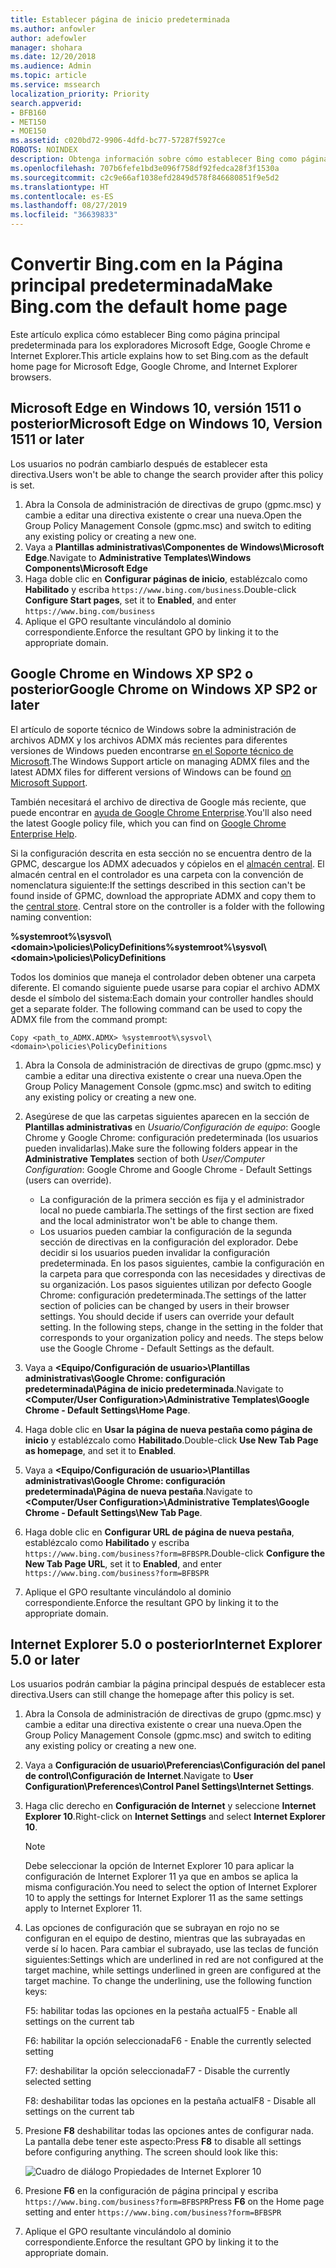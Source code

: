 ```yaml
---
title: Establecer página de inicio predeterminada
ms.author: anfowler
author: adefowler
manager: shohara
ms.date: 12/20/2018
ms.audience: Admin
ms.topic: article
ms.service: mssearch
localization_priority: Priority
search.appverid:
- BFB160
- MET150
- MOE150
ms.assetid: c020bd72-9906-4dfd-bc77-57287f5927ce
ROBOTS: NOINDEX
description: Obtenga información sobre cómo establecer Bing como página principal predeterminada para su empresa con Microsoft Search.
ms.openlocfilehash: 707b6fefe1bd3e096f758df92fedca28f3f1530a
ms.sourcegitcommit: c2c9e66af1038efd2849d578f846680851f9e5d2
ms.translationtype: HT
ms.contentlocale: es-ES
ms.lasthandoff: 08/27/2019
ms.locfileid: "36639833"
---
```

# <a name="make-bingcom-the-default-home-page"></a><span data-ttu-id="4d86d-103">Convertir Bing.com en la Página principal predeterminada</span><span class="sxs-lookup"><span data-stu-id="4d86d-103">Make Bing.com the default home page</span></span>

<span data-ttu-id="4d86d-104">Este artículo explica cómo establecer Bing como página principal predeterminada para los exploradores Microsoft Edge, Google Chrome e Internet Explorer.</span><span class="sxs-lookup"><span data-stu-id="4d86d-104">This article explains how to set Bing.com as the default home page for Microsoft Edge, Google Chrome, and Internet Explorer browsers.</span></span> 
  
 
## <a name="microsoft-edge-on-windows-10-version-1511-or-later"></a><span data-ttu-id="4d86d-105">Microsoft Edge en Windows 10, versión 1511 o posterior</span><span class="sxs-lookup"><span data-stu-id="4d86d-105">Microsoft Edge on Windows 10, Version 1511 or later</span></span>

<span data-ttu-id="4d86d-106">Los usuarios no podrán cambiarlo después de establecer esta directiva.</span><span class="sxs-lookup"><span data-stu-id="4d86d-106">Users won't be able to change the search provider after this policy is set.</span></span> 

1. <span data-ttu-id="4d86d-107">Abra la Consola de administración de directivas de grupo (gpmc.msc) y cambie a editar una directiva existente o crear una nueva.</span><span class="sxs-lookup"><span data-stu-id="4d86d-107">Open the Group Policy Management Console (gpmc.msc) and switch to editing any existing policy or creating a new one.</span></span> 
1. <span data-ttu-id="4d86d-108">Vaya a **Plantillas administrativas\Componentes de Windows\Microsoft Edge**.</span><span class="sxs-lookup"><span data-stu-id="4d86d-108">Navigate to **Administrative Templates\Windows Components\Microsoft Edge**</span></span>    
1. <span data-ttu-id="4d86d-109">Haga doble clic en **Configurar páginas de inicio**, establézcalo como **Habilitado** y escriba `https://www.bing.com/business`.</span><span class="sxs-lookup"><span data-stu-id="4d86d-109">Double-click **Configure Start pages**, set it to **Enabled**, and enter `https://www.bing.com/business`</span></span>
1.  <span data-ttu-id="4d86d-110">Aplique el GPO resultante vinculándolo al dominio correspondiente.</span><span class="sxs-lookup"><span data-stu-id="4d86d-110">Enforce the resultant GPO by linking it to the appropriate domain.</span></span>

  
## <a name="google-chrome-on-windows-xp-sp2-or-later"></a><span data-ttu-id="4d86d-111">Google Chrome en Windows XP SP2 o posterior</span><span class="sxs-lookup"><span data-stu-id="4d86d-111">Google Chrome on Windows XP SP2 or later</span></span>


<span data-ttu-id="4d86d-112">El artículo de soporte técnico de Windows sobre la administración de archivos ADMX y los archivos ADMX más recientes para diferentes versiones de Windows pueden encontrarse [en el Soporte técnico de Microsoft](https://support.microsoft.com/es-ES/help/3087759/how-to-create-and-manage-the-central-store-for-group-policy-administra).</span><span class="sxs-lookup"><span data-stu-id="4d86d-112">The Windows Support article on managing ADMX files and the latest ADMX files for different versions of Windows can be found [on Microsoft Support](https://support.microsoft.com/en-us/help/3087759/how-to-create-and-manage-the-central-store-for-group-policy-administra).</span></span>

<span data-ttu-id="4d86d-113">También necesitará el archivo de directiva de Google más reciente, que puede encontrar en [ayuda de Google Chrome Enterprise](https://support.google.com/chrome/a/answer/187202).</span><span class="sxs-lookup"><span data-stu-id="4d86d-113">You'll also need the latest Google policy file, which you can find on [Google Chrome Enterprise Help](https://support.google.com/chrome/a/answer/187202).</span></span>
  
<span data-ttu-id="4d86d-p101">Si la configuración descrita en esta sección no se encuentra dentro de la GPMC, descargue los ADMX adecuados y cópielos en el [almacén central](https://docs.microsoft.com/es-ES/previous-versions/windows/it-pro/windows-vista/cc748955%28v%3dws.10%29). El almacén central en el controlador es una carpeta con la convención de nomenclatura siguiente:</span><span class="sxs-lookup"><span data-stu-id="4d86d-p101">If the settings described in this section can't be found inside of GPMC, download the appropriate ADMX and copy them to the [central store](https://docs.microsoft.com/en-us/previous-versions/windows/it-pro/windows-vista/cc748955%28v%3dws.10%29). Central store on the controller is a folder with the following naming convention:</span></span>
  
 <span data-ttu-id="4d86d-116">**%systemroot%\sysvol\\<domain\>\policies\PolicyDefinitions**</span><span class="sxs-lookup"><span data-stu-id="4d86d-116">**%systemroot%\sysvol\\<domain\>\policies\PolicyDefinitions**</span></span>
  
<span data-ttu-id="4d86d-p102">Todos los dominios que maneja el controlador deben obtener una carpeta diferente. El comando siguiente puede usarse para copiar el archivo ADMX desde el símbolo del sistema:</span><span class="sxs-lookup"><span data-stu-id="4d86d-p102">Each domain your controller handles should get a separate folder. The following command can be used to copy the ADMX file from the command prompt:</span></span>
  
 `Copy <path_to_ADMX.ADMX> %systemroot%\sysvol\<domain>\policies\PolicyDefinitions`
  
1. <span data-ttu-id="4d86d-119">Abra la Consola de administración de directivas de grupo (gpmc.msc) y cambie a editar una directiva existente o crear una nueva.</span><span class="sxs-lookup"><span data-stu-id="4d86d-119">Open the Group Policy Management Console (gpmc.msc) and switch to editing any existing policy or creating a new one.</span></span>
1. <span data-ttu-id="4d86d-120">Asegúrese de que las carpetas siguientes aparecen en la sección de **Plantillas administrativas** en *Usuario/Configuración de equipo*: Google Chrome y Google Chrome: configuración predeterminada (los usuarios pueden invalidarlas).</span><span class="sxs-lookup"><span data-stu-id="4d86d-120">Make sure the following folders appear in the **Administrative Templates** section of both *User/Computer Configuration*: Google Chrome and Google Chrome - Default Settings (users can override).</span></span>
   - <span data-ttu-id="4d86d-121">La configuración de la primera sección es fija y el administrador local no puede cambiarla.</span><span class="sxs-lookup"><span data-stu-id="4d86d-121">The settings of the first section are fixed and the local administrator won't be able to change them.</span></span>
   - <span data-ttu-id="4d86d-p103">Los usuarios pueden cambiar la configuración de la segunda sección de directivas en la configuración del explorador. Debe decidir si los usuarios pueden invalidar la configuración predeterminada. En los pasos siguientes, cambie la configuración en la carpeta para que corresponda con las necesidades y directivas de su organización. Los pasos siguientes utilizan por defecto Google Chrome: configuración predeterminada.</span><span class="sxs-lookup"><span data-stu-id="4d86d-p103">The settings of the latter section of policies can be changed by users in their browser settings. You should decide if users can override your default setting. In the following steps, change in the setting in the folder that corresponds to your organization policy and needs. The steps below use the Google Chrome - Default Settings as the default.</span></span>

1. <span data-ttu-id="4d86d-126">Vaya a **&lt;Equipo/Configuración de usuario&gt;\Plantillas administrativas\Google Chrome: configuración predeterminada\Página de inicio predeterminada**.</span><span class="sxs-lookup"><span data-stu-id="4d86d-126">Navigate to **&lt;Computer/User Configuration&gt;\Administrative Templates\Google Chrome - Default Settings\Home Page**.</span></span> 
1. <span data-ttu-id="4d86d-127">Haga doble clic en **Usar la página de nueva pestaña como página de inicio** y establézcalo como **Habilitado**.</span><span class="sxs-lookup"><span data-stu-id="4d86d-127">Double-click **Use New Tab Page as homepage**, and set it to **Enabled**.</span></span> 
1. <span data-ttu-id="4d86d-128">Vaya a **&lt;Equipo/Configuración de usuario&gt;\Plantillas administrativas\Google Chrome: configuración predeterminada\Página de nueva pestaña**.</span><span class="sxs-lookup"><span data-stu-id="4d86d-128">Navigate to **&lt;Computer/User Configuration&gt;\Administrative Templates\Google Chrome - Default Settings\New Tab Page**.</span></span> 
1. <span data-ttu-id="4d86d-129">Haga doble clic en **Configurar URL de página de nueva pestaña**, establézcalo como **Habilitado** y escriba `https://www.bing.com/business?form=BFBSPR`.</span><span class="sxs-lookup"><span data-stu-id="4d86d-129">Double-click **Configure the New Tab Page URL**, set it to **Enabled**, and enter `https://www.bing.com/business?form=BFBSPR`</span></span> 
1. <span data-ttu-id="4d86d-130">Aplique el GPO resultante vinculándolo al dominio correspondiente.</span><span class="sxs-lookup"><span data-stu-id="4d86d-130">Enforce the resultant GPO by linking it to the appropriate domain.</span></span>

## <a name="internet-explorer-50-or-later"></a><span data-ttu-id="4d86d-131">Internet Explorer 5.0 o posterior</span><span class="sxs-lookup"><span data-stu-id="4d86d-131">Internet Explorer 5.0 or later</span></span>
<span data-ttu-id="4d86d-132">Los usuarios podrán cambiar la página principal después de establecer esta directiva.</span><span class="sxs-lookup"><span data-stu-id="4d86d-132">Users can still change the homepage after this policy is set.</span></span> 

1. <span data-ttu-id="4d86d-133">Abra la Consola de administración de directivas de grupo (gpmc.msc) y cambie a editar una directiva existente o crear una nueva.</span><span class="sxs-lookup"><span data-stu-id="4d86d-133">Open the Group Policy Management Console (gpmc.msc) and switch to editing any existing policy or creating a new one.</span></span>
    
2. <span data-ttu-id="4d86d-134">Vaya a **Configuración de usuario\Preferencias\Configuración del panel de control\Configuración de Internet**.</span><span class="sxs-lookup"><span data-stu-id="4d86d-134">Navigate to **User Configuration\Preferences\Control Panel Settings\Internet Settings**.</span></span>
    
3. <span data-ttu-id="4d86d-135">Haga clic derecho en **Configuración de Internet** y seleccione **Internet Explorer 10**.</span><span class="sxs-lookup"><span data-stu-id="4d86d-135">Right-click on **Internet Settings** and select **Internet Explorer 10**.</span></span>
    
    > [!NOTE]
    > <span data-ttu-id="4d86d-136">Debe seleccionar la opción de Internet Explorer 10 para aplicar la configuración de Internet Explorer 11 ya que en ambos se aplica la misma configuración.</span><span class="sxs-lookup"><span data-stu-id="4d86d-136">You need to select the option of Internet Explorer 10 to apply the settings for Internet Explorer 11 as the same settings apply to Internet Explorer 11.</span></span> 
  
4. <span data-ttu-id="4d86d-p104">Las opciones de configuración que se subrayan en rojo no se configuran en el equipo de destino, mientras que las subrayadas en verde sí lo hacen. Para cambiar el subrayado, use las teclas de función siguientes:</span><span class="sxs-lookup"><span data-stu-id="4d86d-p104">Settings which are underlined in red are not configured at the target machine, while settings underlined in green are configured at the target machine. To change the underlining, use the following function keys:</span></span>
    
    <span data-ttu-id="4d86d-139">F5: habilitar todas las opciones en la pestaña actual</span><span class="sxs-lookup"><span data-stu-id="4d86d-139">F5 - Enable all settings on the current tab</span></span>
    
    <span data-ttu-id="4d86d-140">F6: habilitar la opción seleccionada</span><span class="sxs-lookup"><span data-stu-id="4d86d-140">F6 - Enable the currently selected setting</span></span>
    
    <span data-ttu-id="4d86d-141">F7: deshabilitar la opción seleccionada</span><span class="sxs-lookup"><span data-stu-id="4d86d-141">F7 - Disable the currently selected setting</span></span>
    
    <span data-ttu-id="4d86d-142">F8: deshabilitar todas las opciones en la pestaña actual</span><span class="sxs-lookup"><span data-stu-id="4d86d-142">F8 - Disable all settings on the current tab</span></span>
    
5. <span data-ttu-id="4d86d-p105">Presione **F8** deshabilitar todas las opciones antes de configurar nada. La pantalla debe tener este aspecto:</span><span class="sxs-lookup"><span data-stu-id="4d86d-p105">Press **F8** to disable all settings before configuring anything. The screen should look like this:</span></span> 
    
    ![Cuadro de diálogo Propiedades de Internet Explorer 10](media/2fd55755-5007-4e33-a795-c42ce2fcef4a.jpg)
  
6. <span data-ttu-id="4d86d-146">Presione **F6** en la configuración de página principal y escriba `https://www.bing.com/business?form=BFBSPR`</span><span class="sxs-lookup"><span data-stu-id="4d86d-146">Press **F6** on the Home page setting and enter `https://www.bing.com/business?form=BFBSPR`</span></span>
    
7. <span data-ttu-id="4d86d-147">Aplique el GPO resultante vinculándolo al dominio correspondiente.</span><span class="sxs-lookup"><span data-stu-id="4d86d-147">Enforce the resultant GPO by linking it to the appropriate domain.</span></span>